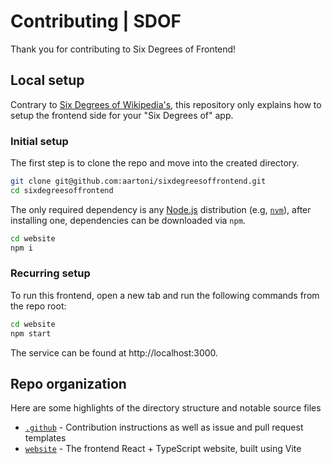 # Contributing | SDOF

Thank you for contributing to Six Degrees of Frontend!

## Local setup

Contrary to [Six Degrees of Wikipedia's](https://github.com/jwngr/sdow), this repository only explains how to setup the frontend side for your "Six Degrees of" app.

### Initial setup

The first step is to clone the repo and move into the created directory.

```bash
git clone git@github.com:aartoni/sixdegreesoffrontend.git
cd sixdegreesoffrontend
```

The only required dependency is any [Node.js](https://nodejs.org) distribution (e.g, [`nvm`](https://github.com/nvm-sh/nvm)), after installing one, dependencies can be downloaded via `npm`.

```bash
cd website
npm i
```

### Recurring setup

To run this frontend, open a new tab and run the following commands from the repo root:

```bash
cd website
npm start
```

The service can be found at http://localhost:3000.

## Repo organization

Here are some highlights of the directory structure and notable source files

- [`.github`](.) - Contribution instructions as well as issue and pull request templates
- [`website`](../website) - The frontend React + TypeScript website, built using Vite
